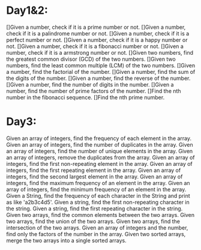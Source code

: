 Day1&2:
=====
[]Given a number, check if it is a prime number or not.
[]Given a number, check if it is a palindrome number or not.
[]Given a number, check if it is a perfect number or not.
[]Given a number, check if it is a happy number or not.
[]Given a number, check if it is a fibonacci number or not.
[]Given a number, check if it is a armstrong number or not.
[]Given two numbers, find the greatest common divisor (GCD) of the two numbers.
[]Given two numbers, find the least common multiple (LCM) of the two numbers.
[]Given a number, find the factorial of the number.
[]Given a number, find the sum of the digits of the number.
[]Given a number, find the reverse of the number.
[]Given a number, find the number of digits in the number.
[]Given a number, find the number of prime factors of the number.
[]Find the nth number in the fibonacci sequence.
[]Find the nth prime number.

Day3:
=====
Given an array of integers, find the frequency of each element in the array.
Given an array of integers, find the number of duplicates in the array.
Given an array of integers, find the number of unique elements in the array.
Given an array of integers, remove the duplicates from the array.
Given an array of integers, find the first non-repeating element in the array.
Given an array of integers, find the first repeating element in the array.
Given an array of integers, find the second largest element in the array.
Given an array of integers, find the maximum frequency of an element in the array.
Given an array of integers, find the minimum frequency of an element in the array.
Given a String, find the frequency of each character in the String and print as like 'a2b3c4d5'.
Given a string, find the first non-repeating character in the string.
Given a string, find the first repeating character in the string.
Given two arrays, find the common elements between the two arrays.
Given two arrays, find the union of the two arrays.
Given two arrays, find the intersection of the two arrays.
Given an array of integers and the number, find only the factors of the number in the array.
Given two sorted arrays, merge the two arrays into a single sorted arrays.
